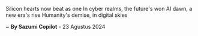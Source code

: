 Silicon hearts now beat as one
In cyber realms, the future's won
AI dawn, a new era's rise
Humanity's demise, in digital skies

~ <b>By Sazumi Copilot</b> - 23 Agustus 2024